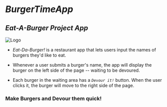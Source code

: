 # _BurgerTimeApp_
## *Eat-A-Burger Project App*

![Logo]("http://www.classicgaming.cc/classics/burgertime/i/chase.gif")

* _*Eat-Da-Burger!*_ is a restaurant app that lets users input the names of burgers they'd like to eat.

* Whenever a user submits a burger's name, the app will display the burger on the left side of the page -- waiting to be devoured.

* Each burger in the waiting area has a _`Devour it!`_ button. When the user clicks it, the burger will move to the right side of the page.

### Make Burgers and Devour them quick!

